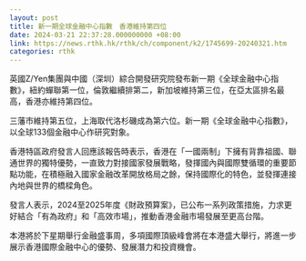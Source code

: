 ```yaml
---
layout: post
title: 新一期全球金融中心指數　香港維持第四位
date: 2024-03-21 22:37:28.000000000 +08:00
link: https://news.rthk.hk/rthk/ch/component/k2/1745699-20240321.htm
categories: rthk
---
```


英國Z/Yen集團與中國（深圳）綜合開發研究院發布新一期《全球金融中心指數》，紐約蟬聯第一位，倫敦繼續排第二，新加坡維持第三位，在亞太區排名最高，香港亦維持第四位。

三藩市維持第五位，上海取代洛杉磯成為第六位。新一期《全球金融中心指數》，以全球133個金融中心作研究對象。

香港特區政府發言人回應該報告時表示，香港在「一國兩制」下擁有背靠祖國、聯通世界的獨特優勢，一直致力對接國家發展戰略，發揮國內與國際雙循環的重要節點功能，在積極融入國家金融改革開放格局之餘，保持國際化的特色，並發揮連接內地與世界的橋樑角色。

發言人表示，2024至2025年度《財政預算案》，已公布一系列政策措施，力求更好結合「有為政府」和「高效市場」，推動香港金融市場發展至更高台階。

本港將於下星期舉行金融盛事周，多項國際頂級峰會將在本港盛大舉行，將進一步展示香港國際金融中心的優勢、發展潛力和投資機會。

